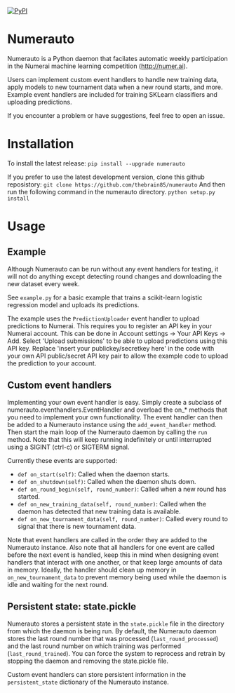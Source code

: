 [![PyPI](https://img.shields.io/pypi/v/numerauto.svg)](https://pypi.python.org/pypi/numerauto)

# Numerauto
Numerauto is a Python daemon that facilates automatic weekly participation in
the Numerai machine learning competition (http://numer.ai).

Users can implement custom event handlers to handle new training data, apply
models to new tournament data when a new round starts, and more. Example
event handlers are included for training SKLearn classifiers and uploading
predictions.

If you encounter a problem or have suggestions, feel free to open an issue.

# Installation
To install the latest release:
`pip install --upgrade numerauto`

If you prefer to use the latest development version, clone this github reposistory:
`git clone https://github.com/thebrain85/numerauto`
And then run the following command in the numerauto directory.
`python setup.py install`


# Usage

## Example
Although Numerauto can be run without any event handlers for testing, it will
not do anything except detecting round changes and downloading the new dataset
every week.

See `example.py` for a basic example that trains a scikit-learn logistic
regression model and uploads its predictions.

The example uses the `PredictionUploader` event handler to upload predictions
to Numerai. This requires you to register an API key in your Numerai account.
This can be done in Account settings -> Your API Keys -> Add. Select
'Upload submissions' to be able to upload predictions using this API key. Replace
'insert your publickey/secretkey here' in the code with your own API public/secret
API key pair to allow the example code to upload the prediction to your account.

## Custom event handlers
Implementing your own event handler is easy. Simply create a subclass of
numerauto.eventhandlers.EventHandler and overload the on_* methods that you
need to implement your own functionality. The event handler can then be added
to a Numerauto instance using the `add_event_handler` method. Then start the
main loop of the Numerauto daemon by calling the `run` method. Note that this
will keep running indefinitely or until interrupted using a SIGINT (ctrl-c) or
SIGTERM signal.

Currently these events are supported:
- `def on_start(self)`: Called when the daemon starts.
- `def on_shutdown(self)`: Called when the daemon shuts down.
- `def on_round_begin(self, round_number)`: Called when a new round has started.
- `def on_new_training_data(self, round_number)`: Called when the daemon has detected that new training data is available.
- `def on_new_tournament_data(self, round_number)`: Called every round to signal that there is new tournament data.

Note that event handlers are called in the order they are added to the
Numerauto instance. Also note that all handlers for one event are called before
the next event is handled, keep this in mind when designing event handlers that
interact with one another, or that keep large amounts of data in memory.
Ideally, the handler should clean up memory in `on_new_tournament_data` to
prevent memory being used while the daemon is idle and waiting for the next
round.

## Persistent state: state.pickle

Numerauto stores a persistent state in the `state.pickle` file in the directory
from which the daemon is being run. By default, the Numerauto daemon stores
the last round number that was processed (`last_round_processed`) and the last
round number on which training was performed (`last_round_trained`). You can
force the system to reprocess and retrain by stopping the daemon and removing
the state.pickle file.

Custom event handlers can store persistent information in the `persistent_state`
dictionary of the Numerauto instance.
